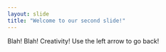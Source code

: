 ```yaml
---
layout: slide
title: "Welcome to our second slide!"
---
```

Blah! Blah! Creativity!
Use the left arrow to go back!
